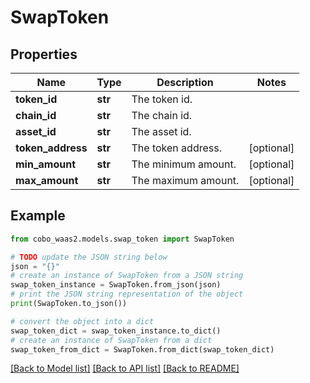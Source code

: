 # SwapToken


## Properties

Name | Type | Description | Notes
------------ | ------------- | ------------- | -------------
**token_id** | **str** | The token id. | 
**chain_id** | **str** | The chain id. | 
**asset_id** | **str** | The asset id. | 
**token_address** | **str** | The token address. | [optional] 
**min_amount** | **str** | The minimum amount. | [optional] 
**max_amount** | **str** | The maximum amount. | [optional] 

## Example

```python
from cobo_waas2.models.swap_token import SwapToken

# TODO update the JSON string below
json = "{}"
# create an instance of SwapToken from a JSON string
swap_token_instance = SwapToken.from_json(json)
# print the JSON string representation of the object
print(SwapToken.to_json())

# convert the object into a dict
swap_token_dict = swap_token_instance.to_dict()
# create an instance of SwapToken from a dict
swap_token_from_dict = SwapToken.from_dict(swap_token_dict)
```
[[Back to Model list]](../README.md#documentation-for-models) [[Back to API list]](../README.md#documentation-for-api-endpoints) [[Back to README]](../README.md)


